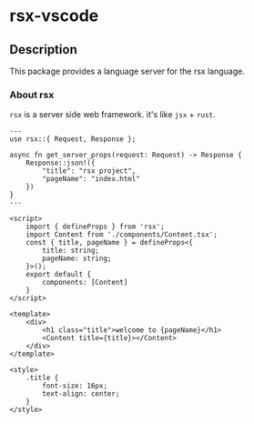 # rsx-vscode

## Description

This package provides a language server for the rsx language.

### About rsx

`rsx` is a server side web framework. it's like `jsx` + `rust`.

```rsx
---
use rsx::{ Request, Response };

async fn get_server_props(request: Request) -> Response {
    Response::json!({
        "title": "rsx project",
        "pageName": "index.html"
    })
}
---

<script>
    import { defineProps } from 'rsx';
    import Content from './components/Content.tsx';
    const { title, pageName } = defineProps<{
        title: string;
        pageName: string;
    }>();
    export default {
        components: [Content]
    }
</script>

<template>
    <div>
        <h1 class="title">welcome to {pageName}</h1>
        <Content title={title}></Content>
    </div>
</template>

<style>
    .title {
        font-size: 16px;
        text-align: center;
    }
</style>
```
